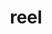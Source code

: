 ---
category: 4-letters
denotation: null
name: reel
reference_link: https://www.etymonline.com/word/reel
root_language: null
root_name: null
title: reel
type: free
word_sums:
- respelling: reel
  sum: 'Reel + '
---